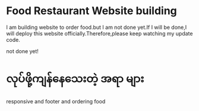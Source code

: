 # Food Restaurant Website building 
I am building website to order food.but I am not done yet.If I will be done,I will deploy this website officially.Therefore,please keep watching my update code.

not done yet!

# လုပ်ဖို့ကျန်နေသေးတဲ့ အရာ များ

responsive and footer and ordering food 





